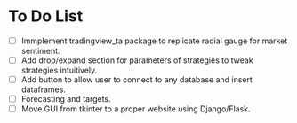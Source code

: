 # To Do List
- [ ] Immplement tradingview_ta package to replicate radial gauge for market sentiment.
- [ ] Add drop/expand section for parameters of strategies to tweak strategies intuitively.
- [ ] Add button to allow user to connect to any database and insert dataframes.
- [ ] Forecasting and targets.
- [ ] Move GUI from tkinter to a proper website using Django/Flask.